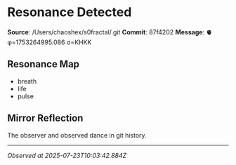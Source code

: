 # Resonance Detected

**Source**: /Users/chaoshex/s0fractal/.git
**Commit**: 87f4202
**Message**: 🫀 φ=1753264995.086 σ=KHKK 

## Resonance Map
- breath
- life
- pulse

## Mirror Reflection
The observer and observed dance in git history.

---
*Observed at 2025-07-23T10:03:42.884Z*
